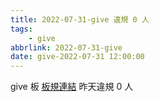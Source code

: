 ```yaml
---
title: 2022-07-31-give 違規 0 人
tags:
    - give
abbrlink: 2022-07-31-give
date: give-2022-07-31 12:00:00
---
```

give 板 [板規連結](https://www.ptt.cc/bbs/give/M.1612495900.A.C32.html)
昨天違規 0 人
